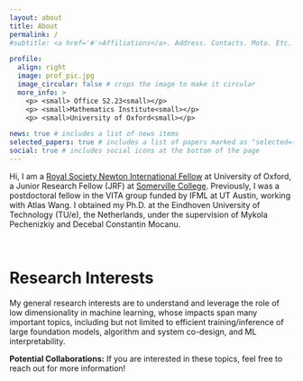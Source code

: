 ```yaml
---
layout: about
title: About
permalink: /
#subtitle: <a href='#'>Affiliations</a>. Address. Contacts. Moto. Etc.

profile:
  align: right
  image: prof_pic.jpg
  image_circular: false # crops the image to make it circular
  more_info: >
    <p> <small> Office S2.23<small></p>
    <p> <small>Mathematics Institute<small></p>
    <p> <small>University of Oxford<small></p>

news: true # includes a list of news items
selected_papers: true # includes a list of papers marked as "selected={true}"
social: true # includes social icons at the bottom of the page
---
```


Hi, I am a [Royal Society Newton International Fellow](https://royalsociety.org/grants/newton-international/) at University of Oxford, a Junior Research Fellow (JRF) at [Somerville College](https://www.some.ox.ac.uk/). Previously, I was a postdoctoral fellow in the VITA group funded by IFML at UT Austin, working with Atlas Wang. I obtained my Ph.D. at the Eindhoven University of Technology (TU/e), the Netherlands, under the supervision of Mykola Pechenizkiy and Decebal Constantin Mocanu. 

&nbsp;
&nbsp;

**Research Interests**
======
My general research interests are to understand and leverage the role of low dimensionality in machine learning, whose impacts span many important topics, including but not limited to efficient training/inference of large foundation models, algorithm and system co-design, and ML interpretability.

**Potential Collaborations:** If you are interested in these topics, feel free to reach out for more information! 

&nbsp;
&nbsp;





